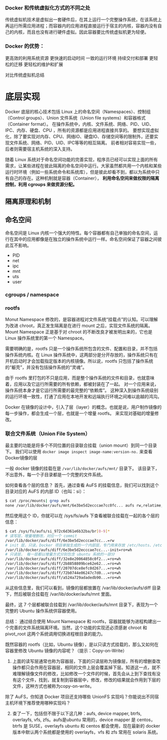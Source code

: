 ### Docker 和传统虚拟化方式的不同之处
 
传统虚拟机技术是虚拟出一套硬件后，在其上运行一个完整操作系统，在该系统上再运行所需应用进程；而容器内的应用进程直接运行于宿主的内核，容器内没有自己的内核，而且也没有进行硬件虚拟。因此容器要比传统虚拟机更为轻便。

### Docker 的优势：
更高效的利用系统资源
更快速的启动时间
一致的运行环境
持续交付和部署
更轻松的迁移
更轻松的维护和扩展

对比传统虚拟机总结



# 底层实现

Docker 底层的核心技术包括 Linux 上的命名空间（Namespaces）、控制组（Control groups）、Union 文件系统（Union file systems）和容器格式（Container format）。
在操作系统中，内核、文件系统、网络、PID、UID、IPC、内存、硬盘、CPU ，所有的资源都是应用进程直接共享的。 要想实现虚拟化，除了要实现对内存、CPU、网络IO、硬盘IO、存储空间等的限制外，还要实现文件系统、网络、PID、UID、IPC等等的相互隔离。 前者相对容易实现一些，后者则需要宿主机系统的深入支持。


随着 Linux 系统对于命名空间功能的完善实现，程序员已经可以实现上面的所有需求，让某些进程在彼此隔离的命名空间中运行。大家虽然都共用一个内核和某些运行时环境（例如一些系统命令和系统库），但是彼此却看不到，都以为系统中只有自己的存在。这种机制就是容器（Container），
**利用命名空间来做权限的隔离控制，利用 cgroups 来做资源分配。**

## 隔离原理和机制



## 命名空间

命名空间是 Linux 内核一个强大的特性。每个容器都有自己单独的命名空间，运行在其中的应用都像是在独立的操作系统中运行一样。命名空间保证了容器之间彼此互不影响。

- PID
- net
- ipc
- mnt
- uts
- user


### cgroups / namespace



### rootfs

Monut Namespace 修改的，是容器进程对文件系统“挂载点”的认知。可以理解为改进 chroot，真正发生隔离是在进行 mount 之后，实现文件系统的隔离。
Mount Namespace 正是基于对 chroot 的不断改良才被发明出来的，它也是 Linux 操作系统里的第一个 Namespace。

需要明确的是，rootfs 只是一个操作系统所包含的文件、配置和目录，并不包括操作系统内核。在 Linux 操作系统中，这两部分是分开存放的，操作系统只有在开机启动时才会加载指定版本的内核镜像。所以说，rootfs 只包括了操作系统的“躯壳”，并没有包括操作系统的“灵魂”。

由于 rootfs 里打包的不只是应用，而是整个操作系统的文件和目录，也就意味着，应用以及它运行所需要的所有依赖，都被封装在了一起。
对一个应用来说，操作系统本身才是它运行所需要的最完整的“依赖库”。
这种深入到操作系统级别的运行环境一致性，打通了应用在本地开发和远端执行环境之间难以逾越的鸿沟。

Docker 在镜像的设计中，引入了层（layer）的概念。也就是说，用户制作镜像的每一步操作，都会生成一个层，也就是一个增量 rootfs。
来实现对基础的增量修改。

### 联合文件系统（Union File System）
最主要的功能是将多个不同位置的目录联合挂载（union mount）到同一个目录下。
我们可以使用 `docker image inspect image-name:version-no.` 来查看Docker镜像的层

一般 docker 镜像的挂载在是 `/var/lib/docker/aufs/mnt/` 目录下。 该目录下，不出意外，每一个子目录都是一个完整的文件系统。

如何查看各个层的信息？
首先，通过查看 AuFS 的挂载信息，我们可以找到这个目录对应的 AuFS 的内部 ID（也叫：si）：
```bash
$ cat /proc/mounts| grep aufs
none /var/lib/docker/aufs/mnt/6e3be5d2ecccae7cc0fc... aufs rw,relatime,si=972c6d361e6b32ba,dio,dirperm1 0 0
```
然后使用这个 ID，你就可以在 /sys/fs/aufs 下查看被联合挂载在一起的各个层的信息：
```bash
$ cat /sys/fs/aufs/si_972c6d361e6b32ba/br[0-9]*
# 读写层，增量增删改，对应一个 commit
/var/lib/docker/aufs/diff/6e3be5d2ecccae7cc...=rw
# init 层，只读。Docker 项目单独生成的一个内部层，专门用来存放 /etc/hosts、/etc/resolv.conf 等信息
/var/lib/docker/aufs/diff/6e3be5d2ecccae7cc...-init=ro+wh
# 只读层， 每一层都以增量方式分别包含 ubuntu 系统的一部分
/var/lib/docker/aufs/diff/32e8e20064858c0f2...=ro+wh
/var/lib/docker/aufs/diff/2b8858809bce62e62...=ro+wh
/var/lib/docker/aufs/diff/20707dce8efc0d267...=ro+wh
/var/lib/docker/aufs/diff/72b0744e06247c7d0...=ro+wh
/var/lib/docker/aufs/diff/a524a729adadedb90...=ro+wh
```
从这些信息里，我们可以看到，镜像的层都放置在 /var/lib/docker/aufs/diff 目录下，然后被联合挂载在 /var/lib/docker/aufs/mnt 里面。

最终，这 7 个层都被联合挂载到 /var/lib/docker/aufs/mnt 目录下，表现为一个完整的 Ubuntu 操作系统供容器使用。

总结：
通过结合使用 Mount Namespace 和 rootfs，容器就能够为进程构建出一个完善的文件系统隔离环境。当然，这个功能的实现还必须感谢 chroot 和 pivot_root 这两个系统调用切换进程根目录的能力。

既然容器的 rootfs（比如，Ubuntu 镜像），是以只读方式挂载的，那么又如何在容器里修改 Ubuntu 镜像的内容呢？（提示：Copy-on-Write）

1. 上面的读写层通常也称为容器层，下面的只读层称为镜像层，所有的增删查改操作都只会作用在容器层，相同的文件上层会覆盖掉下层。知道这一点，就不难理解镜像文件的修改，比如修改一个文件的时候，首先会从上到下查找有没有这个文件，找到，就复制到容器层中，修改，修改的结果就会作用到下层的文件，这种方式也被称为copy-on-write。


除了 AuFS，你知道 Docker 项目还支持哪些 UnionFS 实现吗？你能说出不同宿主机环境下推荐使用哪种实现吗？

2. 查了一下，包括但不限于以下这几种：aufs, device mapper, btrfs, overlayfs, vfs, zfs。aufs是ubuntu 常用的，device mapper 是 centos，btrfs 是 SUSE，overlayfs ubuntu 和 centos 都会使用，现在最新的 docker 版本中默认两个系统都是使用的 overlayfs，vfs 和 zfs 常用在 solaris 系统。